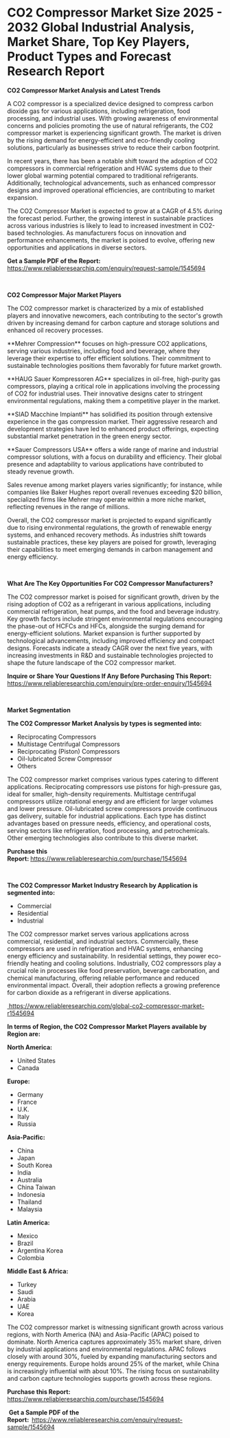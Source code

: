 <p><h1>CO2 Compressor Market Size 2025 - 2032 Global Industrial Analysis, Market Share, Top Key Players, Product Types and Forecast Research Report</h1></p><p><strong>CO2 Compressor Market Analysis and Latest Trends</strong></p>
<p><p>A CO2 compressor is a specialized device designed to compress carbon dioxide gas for various applications, including refrigeration, food processing, and industrial uses. With growing awareness of environmental concerns and policies promoting the use of natural refrigerants, the CO2 compressor market is experiencing significant growth. The market is driven by the rising demand for energy-efficient and eco-friendly cooling solutions, particularly as businesses strive to reduce their carbon footprint.</p><p>In recent years, there has been a notable shift toward the adoption of CO2 compressors in commercial refrigeration and HVAC systems due to their lower global warming potential compared to traditional refrigerants. Additionally, technological advancements, such as enhanced compressor designs and improved operational efficiencies, are contributing to market expansion. </p><p>The CO2 Compressor Market is expected to grow at a CAGR of 4.5% during the forecast period. Further, the growing interest in sustainable practices across various industries is likely to lead to increased investment in CO2-based technologies. As manufacturers focus on innovation and performance enhancements, the market is poised to evolve, offering new opportunities and applications in diverse sectors.</p></p>
<p><strong>Get a Sample PDF of the Report:&nbsp;</strong> <a href="https://www.reliableresearchiq.com/enquiry/request-sample/1545694?utm_campaign=3511&utm_medium=2&utm_source=Github&utm_content=ia&utm_term=16042025&utm_id=co2-compressor">https://www.reliableresearchiq.com/enquiry/request-sample/1545694</a></p>
<p>&nbsp;</p>
<p><strong>CO2 Compressor Major Market Players</strong></p>
<p><p>The CO2 compressor market is characterized by a mix of established players and innovative newcomers, each contributing to the sector's growth driven by increasing demand for carbon capture and storage solutions and enhanced oil recovery processes.</p><p>**Mehrer Compression** focuses on high-pressure CO2 applications, serving various industries, including food and beverage, where they leverage their expertise to offer efficient solutions. Their commitment to sustainable technologies positions them favorably for future market growth.</p><p>**HAUG Sauer Kompressoren AG** specializes in oil-free, high-purity gas compressors, playing a critical role in applications involving the processing of CO2 for industrial uses. Their innovative designs cater to stringent environmental regulations, making them a competitive player in the market.</p><p>**SIAD Macchine Impianti** has solidified its position through extensive experience in the gas compression market. Their aggressive research and development strategies have led to enhanced product offerings, expecting substantial market penetration in the green energy sector.</p><p>**Sauer Compressors USA** offers a wide range of marine and industrial compressor solutions, with a focus on durability and efficiency. Their global presence and adaptability to various applications have contributed to steady revenue growth.</p><p>Sales revenue among market players varies significantly; for instance, while companies like Baker Hughes report overall revenues exceeding $20 billion, specialized firms like Mehrer may operate within a more niche market, reflecting revenues in the range of millions.</p><p>Overall, the CO2 compressor market is projected to expand significantly due to rising environmental regulations, the growth of renewable energy systems, and enhanced recovery methods. As industries shift towards sustainable practices, these key players are poised for growth, leveraging their capabilities to meet emerging demands in carbon management and energy efficiency.</p></p>
<p>&nbsp;</p>
<p><strong>What Are The Key Opportunities For CO2 Compressor Manufacturers?</strong></p>
<p><p>The CO2 compressor market is poised for significant growth, driven by the rising adoption of CO2 as a refrigerant in various applications, including commercial refrigeration, heat pumps, and the food and beverage industry. Key growth factors include stringent environmental regulations encouraging the phase-out of HCFCs and HFCs, alongside the surging demand for energy-efficient solutions. Market expansion is further supported by technological advancements, including improved efficiency and compact designs. Forecasts indicate a steady CAGR over the next five years, with increasing investments in R&D and sustainable technologies projected to shape the future landscape of the CO2 compressor market.</p></p>
<p><strong>Inquire or Share Your Questions If Any Before Purchasing This Report:</strong> <a href="https://www.reliableresearchiq.com/enquiry/pre-order-enquiry/1545694?utm_campaign=3511&utm_medium=2&utm_source=Github&utm_content=ia&utm_term=16042025&utm_id=co2-compressor">https://www.reliableresearchiq.com/enquiry/pre-order-enquiry/1545694</a></p>
<p>&nbsp;</p>
<p><strong>Market Segmentation</strong></p>
<p><strong>The CO2 Compressor Market Analysis by types is segmented into:</strong></p>
<p><ul><li>Reciprocating Compressors</li><li>Multistage Centrifugal Compressors</li><li>Reciprocating (Piston) Compressors</li><li>Oil-lubricated Screw Compressor</li><li>Others</li></ul></p>
<p><p>The CO2 compressor market comprises various types catering to different applications. Reciprocating compressors use pistons for high-pressure gas, ideal for smaller, high-density requirements. Multistage centrifugal compressors utilize rotational energy and are efficient for larger volumes and lower pressure. Oil-lubricated screw compressors provide continuous gas delivery, suitable for industrial applications. Each type has distinct advantages based on pressure needs, efficiency, and operational costs, serving sectors like refrigeration, food processing, and petrochemicals. Other emerging technologies also contribute to this diverse market.</p></p>
<p><strong>Purchase this Report:&nbsp;</strong><a href="https://www.reliableresearchiq.com/purchase/1545694?utm_campaign=3511&utm_medium=2&utm_source=Github&utm_content=ia&utm_term=16042025&utm_id=co2-compressor">https://www.reliableresearchiq.com/purchase/1545694</a></p>
<p>&nbsp;</p>
<p><strong>The CO2 Compressor Market Industry Research by Application is segmented into:</strong></p>
<p><ul><li>Commercial</li><li>Residential</li><li>Industrial</li></ul></p>
<p><p>The CO2 compressor market serves various applications across commercial, residential, and industrial sectors. Commercially, these compressors are used in refrigeration and HVAC systems, enhancing energy efficiency and sustainability. In residential settings, they power eco-friendly heating and cooling solutions. Industrially, CO2 compressors play a crucial role in processes like food preservation, beverage carbonation, and chemical manufacturing, offering reliable performance and reduced environmental impact. Overall, their adoption reflects a growing preference for carbon dioxide as a refrigerant in diverse applications.</p></p>
<p><a href="https://www.reliableresearchiq.com/global-co2-compressor-market-r1545694?utm_campaign=3511&utm_medium=2&utm_source=Github&utm_content=ia&utm_term=16042025&utm_id=co2-compressor">&nbsp;https://www.reliableresearchiq.com/global-co2-compressor-market-r1545694</a></p>
<p><strong>In terms of Region, the CO2 Compressor Market Players available by Region are:</strong></p>
<p>
    <p> <strong> North America: </strong>
        <ul>
            <li>United States</li>
            <li>Canada</li>
        </ul>
        </p> 
    <p> <strong> Europe: </strong>
        <ul>
            <li>Germany</li>
            <li>France</li>
            <li>U.K.</li>
            <li>Italy</li>
            <li>Russia</li>
        </ul>
        </p> 
    <p> <strong> Asia-Pacific: </strong>
        <ul>
            <li>China</li>
            <li>Japan</li>
            <li>South Korea</li>
            <li>India</li>
            <li>Australia</li>
            <li>China Taiwan</li>
            <li>Indonesia</li>
            <li>Thailand</li>
            <li>Malaysia</li>
        </ul>
        </p> 
    <p> <strong> Latin America: </strong>
        <ul>
            <li>Mexico</li>
            <li>Brazil</li>
            <li>Argentina Korea</li>
            <li>Colombia</li>
        </ul>
        </p> 
    <p> <strong> Middle East & Africa: </strong>
        <ul>
            <li>Turkey</li>
            <li>Saudi</li>
            <li>Arabia</li>
            <li>UAE</li>
            <li>Korea</li>
        </ul>
    </p>
    </p>
<p><p>The CO2 compressor market is witnessing significant growth across various regions, with North America (NA) and Asia-Pacific (APAC) poised to dominate. North America captures approximately 35% market share, driven by industrial applications and environmental regulations. APAC follows closely with around 30%, fueled by expanding manufacturing sectors and energy requirements. Europe holds around 25% of the market, while China is increasingly influential with about 10%. The rising focus on sustainability and carbon capture technologies supports growth across these regions.</p></p>
<p><strong>Purchase this Report: </strong><a href="https://www.reliableresearchiq.com/purchase/1545694?utm_campaign=3511&utm_medium=2&utm_source=Github&utm_content=ia&utm_term=16042025&utm_id=co2-compressor">https://www.reliableresearchiq.com/purchase/1545694</a></p>
<p>&nbsp;<strong>Get a Sample PDF of the Report:&nbsp;&nbsp;</strong><a href="https://www.reliableresearchiq.com/enquiry/request-sample/1545694?utm_campaign=3511&utm_medium=2&utm_source=Github&utm_content=ia&utm_term=16042025&utm_id=co2-compressor">https://www.reliableresearchiq.com/enquiry/request-sample/1545694</a></p>
<p><strong></strong></p>
<p><p></p><p></p><p></p></p>